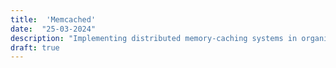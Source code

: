 ```yaml
---
title:  'Memcached'
date:  "25-03-2024"
description: "Implementing distributed memory-caching systems in organizations."
draft: true
---
```


